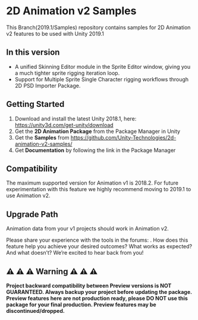 # 2D Animation v2 Samples
This Branch(2019.1/Samples) repository contains samples for 2D Animation v2 features to be used with Unity 2019.1

## In this version
* A unified Skinning Editor module in the Sprite Editor window, giving you a much tighter sprite rigging iteration loop.
* Support for Multiple Sprite Single Character rigging workflows through 2D PSD Importer Package.

## Getting Started
1. Download and install the latest Unity 2018.1, here: https://unity3d.com/get-unity/download
2. Get the **2D Animation Package** from the Package Manager in Unity
3. Get the **Samples** from https://github.com/Unity-Technologies/2d-animation-v2-samples/
4. Get **Documentation** by following the link in the Package Manager

## Compatibility
The maximum supported version for Animation v1 is 2018.2. For future experimentation with this feature we highly recommend moving to 2019.1 to use Animation v2.

## Upgrade Path
Animation data from your v1 projects should work in Animation v2.

Please share your experience with the tools in the forums: . How does this feature help you achieve your desired outcomes? What works as expected? And what doesn’t? We’re excited to hear back from you! 


## :warning: :warning: :warning: Warning :warning: :warning: :warning:
**Project backward compatibility between Preview versions is NOT GUARANTEED. Always backup your project before updating the package. Preview features here are not production ready, please DO NOT use this package for your final production. Preview features may be discontinued/dropped.**
